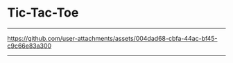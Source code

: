 <h1>Tic-Tac-Toe</h1>
<hr>

https://github.com/user-attachments/assets/004dad68-cbfa-44ac-bf45-c9c66e83a300

<hr>
